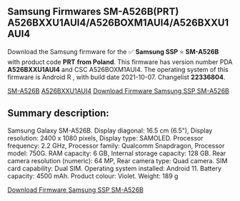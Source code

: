 <h2>Samsung Firmwares SM-A526B(PRT) A526BXXU1AUI4/A526BOXM1AUI4/A526BXXU1AUI4</h2>
Download the Samsung firmware for the ✅ <strong>Samsung SSP </strong> ⭐ <strong>SM-A526B</strong> with product code <strong>PRT</strong> <strong> from Poland</strong>. This firmware has version number PDA <strong>A526BXXU1AUI4</strong> and CSC A526BOXM1AUI4. The operating system of this firmware is Android R , with build date 2021-10-07. Changelist <strong>22336804</strong>.


[SM-A526B](https://samfirm.shop/samsung/model/SM-A526B)
[A526BXXU1AUI4](https://samfirm.shop/samsung/pda/A526BXXU1AUI4)
[Download Firmware Samsung SSP SM-A526B](https://samfirm.shop/samsung/firmware/463527)
<h2>Summary description:</h2>
<p>Samsung Galaxy SM-A526B. Display diagonal: 16.5 cm (6.5"), Display resolution: 2400 x 1080 pixels, Display type: SAMOLED. Processor frequency: 2.2 GHz, Processor family: Qualcomm Snapdragon, Processor model: 750G. RAM capacity: 6 GB, Internal storage capacity: 128 GB. Rear camera resolution (numeric): 64 MP, Rear camera type: Quad camera. SIM card capability: Dual SIM. Operating system installed: Android 11. Battery capacity: 4500 mAh. Product colour: Violet. Weight: 189 g</p>


[Download Firmware Samsung SSP SM-A526B](https://samfirm.shop/samsung/firmware/463527)
